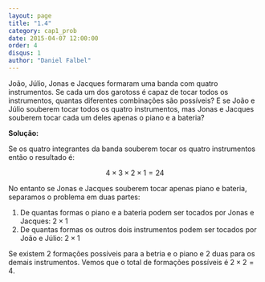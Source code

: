 ```yaml
---
layout: page
title: "1.4"
category: cap1_prob
date: 2015-04-07 12:00:00
order: 4
disqus: 1
author: "Daniel Falbel"
---
```


João, Júlio, Jonas e Jacques formaram uma banda com quatro instrumentos. Se cada um dos garotoss é capaz de tocar todos os instrumentos, quantas diferentes combinações são possíveis? E se João e Júlio souberem tocar todos os quatro instrumentos, mas Jonas e Jacques souberem tocar cada um deles apenas o piano e a bateria?

**Solução:**

Se os quatro integrantes da banda souberem tocar os quatro instrumentos então o resultado é:

$$4 \times 3 \times 2 \times 1 = 24$$

No entanto se Jonas e Jacques souberem tocar apenas piano e bateria, separamos o problema em duas partes:

1. De quantas formas o piano e a bateria podem ser tocados por Jonas e Jacques: $2 \times 1$
2. De quantas formas os outros dois instrumentos podem ser tocados por João e Júlio: $2 \times 1$

Se existem 2 formações possíveis para a betria e o piano e 2 duas para os demais instrumentos. Vemos que o total de formações possíveis é $2 \times 2  = 4$.


